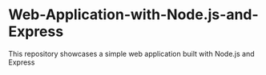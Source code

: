 # Web-Application-with-Node.js-and-Express
This repository showcases a simple web application built with Node.js and Express
